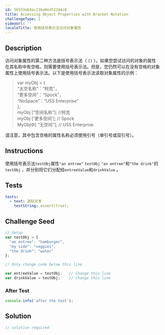 ```yaml
---
id: 56533eb9ac21ba0edf2244c8
title: Accessing Object Properties with Bracket Notation
challengeType: 1
videoUrl: ''
localeTitle: 使用括号表示法访问对象属性
---
```


## Description
<section id="description">访问对象属性的第二种方法是括号表示法（ <code>[]</code> ）。如果您尝试访问的对象的属性在其名称中有空格，则需要使用括号表示法。但是，您仍然可以在没有空格的对象属性上使用括号表示法。以下是使用括号表示法读取对象属性的示例： <blockquote> var myObj = { <br> “太空名称”：“柯克”， <br> “更多空间”：“Spock”​​， <br> “NoSpace”：“USS Enterprise” <br> }; <br> myObj [“空间名称”]; //柯克<br> myObj [&#39;更多空间&#39;]; // Spock <br> MyObj中[ “无空间”]; // USS Enterprise </blockquote>请注意，其中包含空格的属性名称必须使用引号（单引号或双引号）。 </section>

## Instructions
<section id="instructions">使用括号表示法<code>testObj</code>属性<code>&quot;an entree&quot;</code> <code>testObj</code> <code>&quot;an entree&quot;</code>和<code>&quot;the drink&quot;</code>的<code>testObj</code> ，并分别将它们分配给<code>entreeValue</code>和<code>drinkValue</code> 。 </section>

## Tests
<section id='tests'>

```yml
tests:
  - text: 測試文本
    testString: assert(true);

```

</section>

## Challenge Seed
<section id='challengeSeed'>

<div id='js-seed'>

```js
// Setup
var testObj = {
  "an entree": "hamburger",
  "my side": "veggies",
  "the drink": "water"
};

// Only change code below this line

var entreeValue = testObj;   // Change this line
var drinkValue = testObj;    // Change this line

```

</div>


### After Test
<div id='js-teardown'>

```js
console.info('after the test');
```

</div>

</section>

## Solution
<section id='solution'>

```js
// solution required
```
</section>
